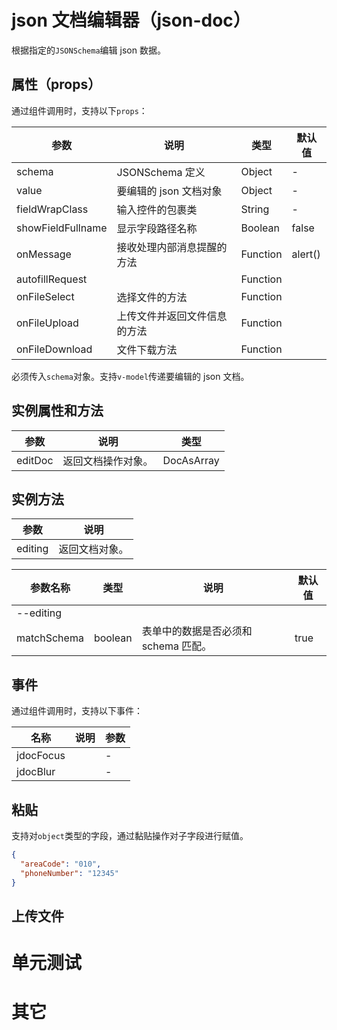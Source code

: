 # json 文档编辑器（json-doc）

根据指定的`JSONSchema`编辑 json 数据。

## 属性（props）

通过组件调用时，支持以下`props`：

| 参数              | 说明                         | 类型     | 默认值  |
| ----------------- | ---------------------------- | -------- | ------- |
| schema            | JSONSchema 定义              | Object   | -       |
| value             | 要编辑的 json 文档对象       | Object   | -       |
| fieldWrapClass    | 输入控件的包裹类             | String   | -       |
| showFieldFullname | 显示字段路径名称             | Boolean  | false   |
| onMessage         | 接收处理内部消息提醒的方法   | Function | alert() |
| autofillRequest   |                              | Function |         |
| onFileSelect      | 选择文件的方法               | Function |         |
| onFileUpload      | 上传文件并返回文件信息的方法 | Function |         |
| onFileDownload    | 文件下载方法                 | Function |         |

必须传入`schema`对象。支持`v-model`传递要编辑的 json 文档。

## 实例属性和方法

| 参数    | 说明               | 类型       |
| ------- | ------------------ | ---------- |
| editDoc | 返回文档操作对象。 | DocAsArray |

## 实例方法

| 参数    | 说明           |
| ------- | -------------- |
| editing | 返回文档对象。 |

| 参数名称    | 类型    | 说明                                 | 默认值 |
| ----------- | ------- | ------------------------------------ | ------ |
| --editing   |         |                                      |        |
| matchSchema | boolean | 表单中的数据是否必须和 schema 匹配。 | true   |

## 事件

通过组件调用时，支持以下事件：

| 名称      | 说明 | 参数 |
| --------- | ---- | ---- |
| jdocFocus |      | -    |
| jdocBlur  |      | -    |

## 粘贴

支持对`object`类型的字段，通过黏贴操作对子字段进行赋值。

```json
{
  "areaCode": "010",
  "phoneNumber": "12345"
}
```

## 上传文件

# 单元测试

# 其它
